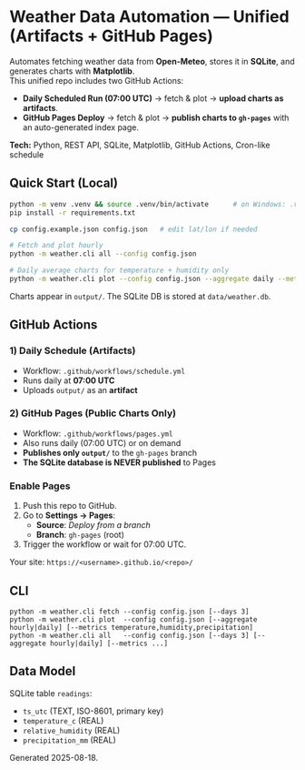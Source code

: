 # Weather Data Automation — Unified (Artifacts + GitHub Pages)

Automates fetching weather data from **Open-Meteo**, stores it in **SQLite**, and generates charts with **Matplotlib**.  
This unified repo includes two GitHub Actions:
- **Daily Scheduled Run (07:00 UTC)** → fetch & plot → **upload charts as artifacts**.
- **GitHub Pages Deploy** → fetch & plot → **publish charts to `gh-pages`** with an auto-generated index page.

**Tech:** Python, REST API, SQLite, Matplotlib, GitHub Actions, Cron-like schedule

## Quick Start (Local)
```bash
python -m venv .venv && source .venv/bin/activate      # on Windows: .venv\Scripts\activate
pip install -r requirements.txt

cp config.example.json config.json   # edit lat/lon if needed

# Fetch and plot hourly
python -m weather.cli all --config config.json

# Daily average charts for temperature + humidity only
python -m weather.cli plot --config config.json --aggregate daily --metrics temperature,humidity
```

Charts appear in `output/`. The SQLite DB is stored at `data/weather.db`.

## GitHub Actions
### 1) Daily Schedule (Artifacts)
- Workflow: `.github/workflows/schedule.yml`
- Runs daily at **07:00 UTC**
- Uploads `output/` as an **artifact**

### 2) GitHub Pages (Public Charts Only)
- Workflow: `.github/workflows/pages.yml`
- Also runs daily (07:00 UTC) or on demand
- **Publishes only `output/`** to the `gh-pages` branch
- **The SQLite database is NEVER published** to Pages

### Enable Pages
1. Push this repo to GitHub.
2. Go to **Settings → Pages**:
   - **Source**: *Deploy from a branch*
   - **Branch**: `gh-pages` (root)
3. Trigger the workflow or wait for 07:00 UTC.

Your site: `https://<username>.github.io/<repo>/`

## CLI
```
python -m weather.cli fetch --config config.json [--days 3]
python -m weather.cli plot  --config config.json [--aggregate hourly|daily] [--metrics temperature,humidity,precipitation]
python -m weather.cli all   --config config.json [--days 3] [--aggregate hourly|daily] [--metrics ...]
```

## Data Model
SQLite table `readings`:
- `ts_utc` (TEXT, ISO-8601, primary key)
- `temperature_c` (REAL)
- `relative_humidity` (REAL)
- `precipitation_mm` (REAL)

Generated 2025-08-18.
